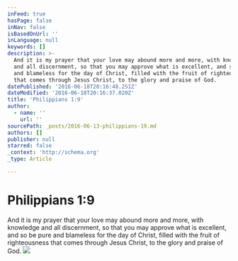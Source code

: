 ```yaml
---
inFeed: true
hasPage: false
inNav: false
isBasedOnUrl: ''
inLanguage: null
keywords: []
description: >-
  And it is my prayer that your love may abound more and more, with knowledge
  and all discernment, so that you may approve what is excellent, and so be pure
  and blameless for the day of Christ, filled with the fruit of righteousness
  that comes through Jesus Christ, to the glory and praise of God.
datePublished: '2016-06-18T20:16:48.251Z'
dateModified: '2016-06-18T20:16:37.020Z'
title: 'Philippians 1:9'
author:
  - name: ''
    url: ''
sourcePath: _posts/2016-06-13-philippians-19.md
authors: []
publisher: null
starred: false
_context: 'http://schema.org'
_type: Article

---
```

# Philippians 1:9

And it is my prayer that your love may abound more and more, with knowledge and all discernment, so that you may approve what is excellent, and so be pure and blameless for the day of Christ, filled with the fruit of righteousness that comes through Jesus Christ, to the glory and praise of God.
![](https://s3-us-west-2.amazonaws.com/the-grid-img/p/4537c4e0a924acc0c1299e7ceed679a0e31e9a35.jpg)